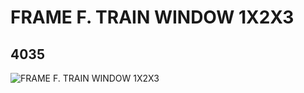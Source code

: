 # FRAME F. TRAIN WINDOW 1X2X3
## 4035
![FRAME F. TRAIN WINDOW 1X2X3](https://lc-www-live-s.legocdn.com/media/bricks/5/2/4225246.jpg)